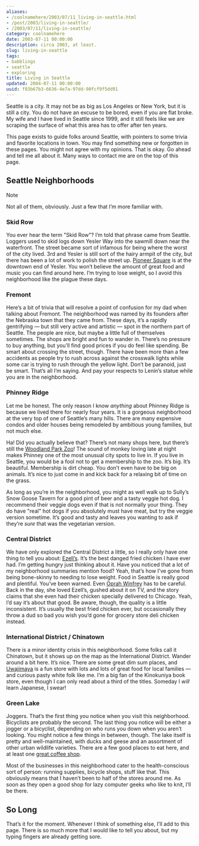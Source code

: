 ```yaml
---
aliases:
- /coolnamehere/2003/07/11_living-in-seattle.html
- /post/2003/living-in-seattle/
- /2003/07/11/living-in-seattle/
category: coolnamehere
date: 2003-07-11 00:00:00
description: circa 2003, at least.
slug: living-in-seattle
tags:
- babblings
- seattle
- exploring
title: Living in Seattle
updated: 2004-07-11 00:00:00
uuid: f83b67b3-6636-4e7a-97dd-90fcf9f5dd91
---
```


Seattle is a city. It may not be as big as Los Angeles or New York, but
it is still a city. You do not have an excuse to be bored, even if you
are flat broke. My wife and I have lived in Seattle since 1999, and it
still feels like we are scraping the surface of what this area has to
offer after ten years.

This page exists to guide folks around Seattle, with pointers to some
trivia and favorite locations in town. You may find something new or
forgotten in these pages. You might not agree with my opinions. That is
okay. Go ahead and tell me all about it. Many ways to contact me are on
the top of this page.

## Seattle Neighborhoods

<aside class="admonition note">
<p class="admonition-title">Note</p>

  Not all of them, obviously. Just a few that I’m more familiar with.

</aside>

### Skid Row

You ever hear the term "Skid Row"? I’m told that phrase came from
Seattle. Loggers used to skid logs down Yesler Way into the sawmill down
near the waterfront. The street became sort of infamous for being where
the worst of the city lived. 3rd and Yesler is still sort of the hairy
armpit of the city, but there has been a lot of work to polish the
street up. [Pioneer Square](http://www.pioneersquare.org) is at the
downtown end of Yesler. You won’t believe the amount of great food and
music you can find around here. I’m trying to lose weight, so I avoid
this neighborhood like the plague these days.

### Fremont

Here’s a bit of trivia that will resolve a point of confusion for my dad
when talking about Fremont. The neighborhood was named by its founders
after the Nebraska town that they came from. These days, it’s a rapidly
gentrifying — but still very active and artistic — spot in the northern
part of Seattle. The people are nice, but maybe a little full of
themselves sometimes. The shops are bright and fun to wander in. There’s
no pressure to buy anything, but you’ll find good prices if you do feel
like spending. Be smart about crossing the street, though. There have
been more than a few accidents as people try to rush across against the
crosswalk lights while some car is trying to rush through the yellow
light. Don’t be paranoid, just be smart. That’s all I’m saying. And pay
your respects to Lenin’s statue while you are in the neighborhood.

### Phinney Ridge

Let me be honest. The only reason I know *anything* about Phinney Ridge
is because we lived there for nearly four years. It is a gorgeous
neighborhood at the very top of one of Seattle’s many hills. There are
many expensive condos and older houses being remodeled by ambitious
young families, but not much else.

Ha\! Did you actually believe that? There’s not many shops here, but
there’s still the [Woodland Park Zoo](http://www.zoo.org/)\! The sound
of monkey loving late at night makes Phinney one of the most unusual
city spots to live in. If you live in Seattle, you would be a fool not
to get a membership to the zoo. It’s big. It’s beautiful. Membership is
dirt cheap. You don’t even have to be big on animals. It’s nice to just
come in and kick back for a relaxing bit of time on the grass.

As long as you’re in the neighborhood, you might as well walk up to
Sully’s Snow Goose Tavern for a good pint of beer and a tasty veggie hot
dog. I recommend their veggie dogs even if that is not normally your
thing. They do have "real" hot dogs if you absolutely must have meat,
but try the veggie version sometime. It’s good and tasty and leaves you
wanting to ask if they’re *sure* that was the vegetarian version.

### Central District

We have only explored the Central District a little, so I really only
have one thing to tell you about:
[Ezell’s](http://www.ezellschicken.com/). It’s the best danged fried
chicken I have ever had. I’m getting hungry just thinking about it. Have
you noticed that a lot of my neighborhood summaries mention food? Yeah,
that’s how I’ve gone from being bone-skinny to needing to lose weight.
Food in Seattle is really good and plentiful. You’ve been warned. Even
[Oprah Winfrey](http://www.oprah.com/index.html) has to be careful. Back
in the day, she loved Ezell’s, gushed about it on TV, and the story
claims that she even had their chicken specially delivered to Chicago.
Yeah, I’d say it’s about that good. Be aware, though, the quality is a
little inconsistent. It’s usually the best fried chicken ever, but
occasionally they throw a dud so bad you wish you’d gone for grocery
store deli chicken instead.

### International District / Chinatown

There is a minor identity crisis in this neighborhood. Some folks call
it Chinatown, but it shows up on the map as the International District.
Wander around a bit here. It’s nice. There are some great dim sum
places, and [Uwajimaya](http://www.uwajimaya.com/) is a fun store with
lots and lots of great food for local families — and curious pasty white
folk like me. I’m a big fan of the Kinokuniya book store, even though I
can only read about a third of the titles. Someday I *will* learn
Japanese, I swear\!

### Green Lake

Joggers. That’s the first thing you notice when you visit this
neighborhood. Bicyclists are probably the second. The last thing you
notice will be either a jogger or a bicyclist, depending on who runs you
down when you aren’t looking. You might notice a few things in between,
though. The lake itself is pretty and well-maintained, with ducks and
geese and an assortment of other urban wildlife varieties. There are a
few good places to eat here, and at least one [great coffee
shop](http://thecoffeerevolution.com/).

Most of the businesses in this neighborhood cater to the
health-conscious sort of person: running supplies, bicycle shops, stuff
like that. This obviously means that I haven’t been to half of the
stores around me. As soon as they open a good shop for lazy computer
geeks who like to knit, I’ll be there.

## So Long

That’s it for the moment. Whenever I think of something else, I’ll add
to this page. There is so much more that I would like to tell you about,
but my typing fingers are already getting sore.